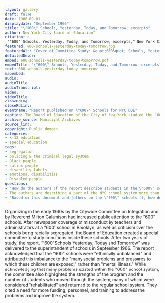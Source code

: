 ```yaml
--- 
layout: gallery
draft: false
date: 1966-09-01
displaydate: "September 1966"
title: "\"600\" Schools, Yesterday, Today, and Tomorrow, excerpts"
author: New York City Board of Education"
citation: >
 "'600' Schools, Yesterday, Today, and Tomorrow, excerpts," New York City Board of Education, in New York City Civil Rights History Project, Accessed: [Month Day, Year], https://nyccivilrightshistory.org/gallery/600-schools-yesterday-today-tomorrow.
featured: 600-schools-yesterday-today-tomorrow.jpg
featuredAlt: "Cover of Committee Study: &quot;600&quot; Schools, Yesterday, Today, and Tomorrow"
detailedDescr: 
embed: 600-schools-yesterday-today-tomorrow.pdf
embedTitle: "\"600\" Schools, Yesterday, Today, and Tomorrow, excerpts"
text: 600-schools-yesterday-today-tomorrow
mapembed: 
audio: 
audioTitle: 
audioTranscript: 
video: 
videoTitle: 
closeRdImg: 
closeRdLink: 
eventname: "Report published on \"600\" Schools for NYC DOE"
caption: The Board of Education of the City of New York studied the ‘600’ schools. 
archive_source: Municipal Archives
source_link: 
copyright: Public domain
categories: 
- k-12 education
- special education
tags: 
- segregation
- policing & the criminal legal system
- Black people
- Latinx people
- disability labels
- emotional disabilities
- Disabled people
questions:
- "How do the authors of the report describe students in the \"600\" schools? How do they describe the schools?"
- The authors are describing a part of the NYC school system more than fifty years ago. What parts of their description seem similar to schools in NYC today? What parts have changed?
- "Based on this document and [others on the \"600\" schools](), how do you think students who attended the \"600\" schools would have described their schools? How would their descriptions have compared to those of the report’s authors?"
--- 
```


Organizing in the early 1960s by the Citywide Committee on Integration and by Reverend Milton Galamison had increased public attention to the “600” schools. After newspaper coverage of misconduct by teachers and administrators at a “600” school in Brooklyn, as well as criticism over the schools being racially segregated, the Board of Education created a special committee to study conditions inside these schools. After two years of study, the report, “'600' Schools Yesterday, Today and Tomorrow," was delivered to the superintendent of schools in September 1966. The report acknowledged that the "600" schools were "ethnically unbalanced" and attributed this imbalance to the "many social problems and pressures to which these children are exposed," rather than "mental illness." While acknowledging that many problems existed within the "600" school system, the committee also highlighted the strengths of the program and the number of students who moved through the system, many of whom were considered "rehabilitated" and returned to the regular school system. They cited a need for more funding, personnel, and training to address the problems and improve the system.
